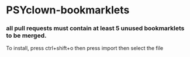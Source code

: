 # PSYclown-bookmarklets
### all pull requests must contain at least 5 unused bookmarklets to be merged.
To install, press ctrl+shift+o
then press import
then select the file
